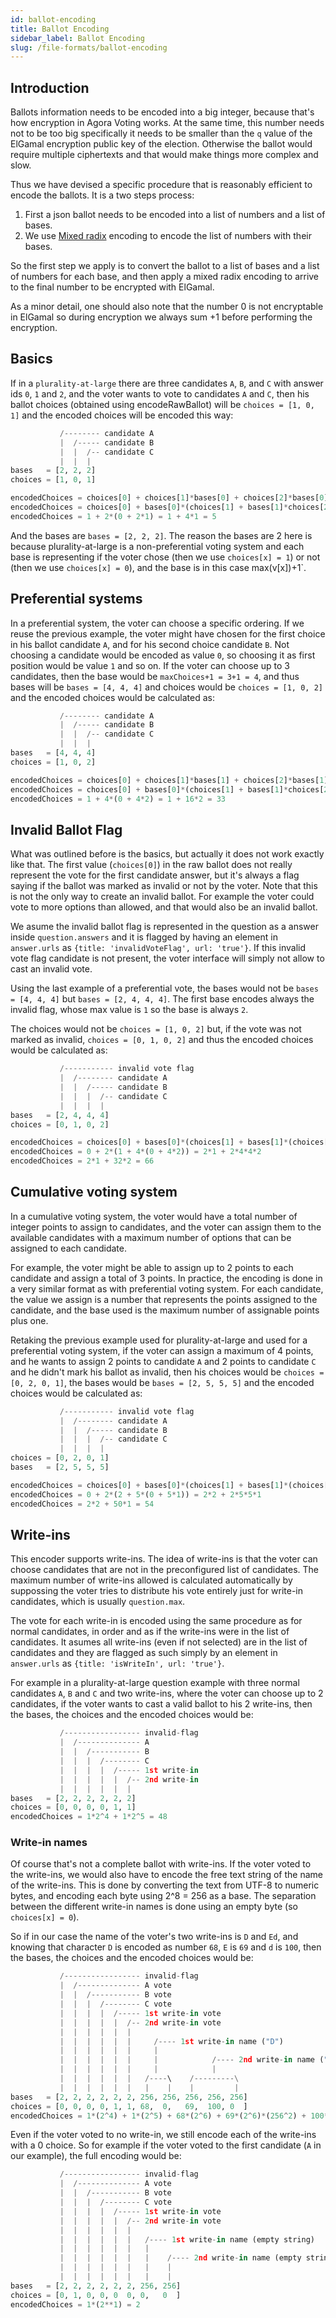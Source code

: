```yaml
---
id: ballot-encoding
title: Ballot Encoding
sidebar_label: Ballot Encoding
slug: /file-formats/ballot-encoding
---
```


## Introduction

Ballots information needs to be encoded into a big integer, because that's how
encryption in Agora Voting works. At the same time, this number needs not to be
too big specifically it needs to be smaller than the `q` value of the ElGamal
encryption public key of the election. Otherwise the ballot would require 
multiple ciphertexts and that would make things more complex and slow.

Thus we have devised a specific procedure that is reasonably efficient to encode
the ballots. It is a two steps process:
1. First a json ballot needs to be encoded into a list of numbers and a list of
 bases.
2. We use [Mixed radix] encoding to encode the list of numbers with their bases. 

So the first step we apply is to convert the ballot to a list of bases and a 
list of numbers for each base, and then apply a mixed radix encoding to arrive 
to the final number to be encrypted with ElGamal. 

As a minor detail, one should also note that the number 0 is not encryptable in
ElGamal so during encryption we always sum +1 before performing the encryption.

## Basics

If in a `plurality-at-large` there are three candidates `A`, `B`,
and `C` with answer ids `0`, `1` and `2`, and the voter wants to
vote to candidates `A` and `C`, then his ballot choices (obtained
using encodeRawBallot) will be  `choices = [1, 0, 1]` and the encoded
choices will be encoded this way:

```python
           /-------- candidate A
           |  /----- candidate B
           |  |  /-- candidate C
           |  |  |
bases   = [2, 2, 2]
choices = [1, 0, 1]

encodedChoices = choices[0] + choices[1]*bases[0] + choices[2]*bases[0]*bases[1]
encodedChoices = choices[0] + bases[0]*(choices[1] + bases[1]*choices[2])
encodedChoices = 1 + 2*(0 + 2*1) = 1 + 4*1 = 5
```

And the bases are `bases = [2, 2, 2]`. The reason the bases are 2 here
is because plurality-at-large is a non-preferential voting system
and each base is representing if the voter chose (then we use
`choices[x] = 1`) or not (then we use `choices[x] = 0`), and the base is in
this case max(v[x])+1`.

## Preferential systems

In a preferential system, the voter can choose a specific ordering.
If we reuse the previous example, the voter might have chosen for
the first choice in his ballot candidate `A`, and for his second
choice candidate `B`. Not choosing a candidate would be encoded as
value `0`, so choosing it as first position would be value `1` and
so on. If the voter can choose up to 3 candidates, then the base
would be `maxChoices+1 = 3+1 = 4`, and thus bases will be
`bases = [4, 4, 4]` and choices would be `choices = [1, 0, 2]` and the
encoded choices would be calculated as:

```python
           /-------- candidate A
           |  /----- candidate B
           |  |  /-- candidate C
           |  |  |
bases   = [4, 4, 4]
choices = [1, 0, 2]

encodedChoices = choices[0] + choices[1]*bases[1] + choices[2]*bases[1]*bases[2]
encodedChoices = choices[0] + bases[0]*(choices[1] + bases[1]*choices[2])
encodedChoices = 1 + 4*(0 + 4*2) = 1 + 16*2 = 33
```

## Invalid Ballot Flag

What was outlined before is the basics, but actually it does not
work exactly like that. The first value (`choices[0]`) in the raw 
ballot does not really represent the vote for the first candidate 
answer, but it's always a flag saying if the ballot was marked as 
invalid or not by the voter. Note that this is not the only way to
create an invalid ballot. For example the voter could vote to more
options than allowed, and that would also be an invalid ballot.

We asume the invalid ballot flag is represented in the question
as a answer inside `question.answers` and it is flagged by having
an element in `answer.urls` as
`{title: 'invalidVoteFlag', url: 'true'}`. If this invalid vote
flag candidate is not present, the voter interface will simply not
allow to cast an invalid vote.

Using the last example of a preferential vote, the bases would not
be `bases = [4, 4, 4]` but `bases = [2, 4, 4, 4]`. The first base 
encodes always the invalid flag, whose max value is `1` so the base 
is always `2`.

The choices would not be `choices = [1, 0, 2]` but, if the vote was
not marked as invalid, `choices = [0, 1, 0, 2]` and thus the encoded
choices would be calculated as:

```python
           /----------- invalid vote flag
           |  /-------- candidate A
           |  |  /----- candidate B
           |  |  |  /-- candidate C
           |  |  |  |
bases   = [2, 4, 4, 4]
choices = [0, 1, 0, 2]

encodedChoices = choices[0] + bases[0]*(choices[1] + bases[1]*(choices[2] + bases[2]*choices[3])
encodedChoices = 0 + 2*(1 + 4*(0 + 4*2)) = 2*1 + 2*4*4*2
encodedChoices = 2*1 + 32*2 = 66
```

## Cumulative voting system

In a cumulative voting system, the voter would have a total number
of integer points to assign to candidates, and the voter can assign
them to the available candidates with a maximum number of options
that can be assigned to each candidate.

For example, the voter might be able to assign up to 2 points to
each candidate and assign a total of 3 points. In practice, the
encoding is done in a very similar format as with preferential
voting system. For each candidate, the value we assign is a number
that represents the points assigned to the candidate, and the base
used is the maximum number of assignable points plus one.

Retaking the previous example used for plurality-at-large and used
for a preferential voting system, if the voter can assign a
maximum of 4 points, and he wants to assign 2 points to candidate
`A` and 2 points to candidate `C` and he didn't mark his ballot
as invalid, then his choices would be `choices = [0, 2, 0, 1]`, 
the bases would be `bases = [2, 5, 5, 5]` and the encoded choices 
would be calculated as:

```python
           /----------- invalid vote flag
           |  /-------- candidate A
           |  |  /----- candidate B
           |  |  |  /-- candidate C
           |  |  |  |
choices = [0, 2, 0, 1]
bases   = [2, 5, 5, 5]

encodedChoices = choices[0] + bases[0]*(choices[1] + bases[1]*(choices[2] + bases[2]*choices[3])
encodedChoices = 0 + 2*(2 + 5*(0 + 5*1)) = 2*2 + 2*5*5*1
encodedChoices = 2*2 + 50*1 = 54
```

## Write-ins

This encoder supports write-ins. The idea of write-ins is that the
voter can choose candidates that are not in the preconfigured list
of candidates. The maximum number of write-ins allowed is
calculated automatically by suppossing the voter tries to
distribute his vote entirely just for write-in candidates, which
is usually `question.max`.

The vote for each write-in is encoded using the same procedure as
for normal candidates, in order and as if the write-ins were in
the list of candidates. It asumes all write-ins (even if not
selected) are in the list of candidates and they are flagged as
such simply by an element in `answer.urls` as
`{title: 'isWriteIn', url: 'true'}`.

For example in a plurality-at-large question example with three
normal candidates `A`, `B` and `C` and two write-ins, where the
voter can choose up to 2 candidates, if the voter wants to cast 
a valid ballot to his 2 write-ins, then the bases, the choices 
and the encoded choices would be:

```python
           /----------------- invalid-flag
           |  /-------------- A
           |  |  /----------- B
           |  |  |  /-------- C
           |  |  |  |  /----- 1st write-in
           |  |  |  |  |  /-- 2nd write-in
           |  |  |  |  |  |
bases   = [2, 2, 2, 2, 2, 2]
choices = [0, 0, 0, 0, 1, 1]
encodedChoices = 1*2^4 + 1*2^5 = 48
```

### Write-in names

Of course that's not a complete ballot with write-ins. If the voter
voted to the write-ins, we would also have to encode the free text
string of the name of the write-ins. This is done by converting the
text from UTF-8 to numeric bytes, and encoding each byte using
2^8 = 256 as a base. The separation between the different write-in
names is done using an empty byte (so `choices[x] = 0`).

So if in our case the name of the voter's two write-ins is `D` and
`Ed`, and knowing that character `D` is encoded as number `68`, `E`
is `69` and `d` is `100`, then the bases, the choices and the 
encoded choices would be:

```python
           /----------------- invalid-flag
           |  /-------------- A vote
           |  |  /----------- B vote
           |  |  |  /-------- C vote
           |  |  |  |  /----- 1st write-in vote
           |  |  |  |  |  /-- 2nd write-in vote
           |  |  |  |  |  |
           |  |  |  |  |  |     /---- 1st write-in name ("D")
           |  |  |  |  |  |     |
           |  |  |  |  |  |     |            /---- 2nd write-in name ("Ed")
           |  |  |  |  |  |     |            |
           |  |  |  |  |  |   /----\    /---------\
           |  |  |  |  |  |   |    |    |         |
bases   = [2, 2, 2, 2, 2, 2, 256, 256, 256, 256, 256]
choices = [0, 0, 0, 0, 1, 1, 68,  0,   69,  100, 0  ]
encodedChoices = 1*(2^4) + 1*(2^5) + 68*(2^6) + 69*(2^6)*(256^2) + 100*(2^6)*(256^3) = 107663593776
```

Even if the voter voted to no write-in, we still encode each of the write-ins
with a 0 choice. So for example if the voter voted to the first candidate (`A`
in our example), the full encoding would be:


```python
           /----------------- invalid-flag
           |  /-------------- A vote
           |  |  /----------- B vote
           |  |  |  /-------- C vote
           |  |  |  |  /----- 1st write-in vote
           |  |  |  |  |  /-- 2nd write-in vote
           |  |  |  |  |  |
           |  |  |  |  |  |   /---- 1st write-in name (empty string)
           |  |  |  |  |  |   |
           |  |  |  |  |  |   |    /---- 2nd write-in name (empty string)
           |  |  |  |  |  |   |    |
           |  |  |  |  |  |   |    |
bases   = [2, 2, 2, 2, 2, 2, 256, 256]
choices = [0, 1, 0, 0, 0  0, 0,   0  ]
encodedChoices = 1*(2**1) = 2
```

[Mixed radix]: https://en.wikipedia.org/wiki/Mixed_radix